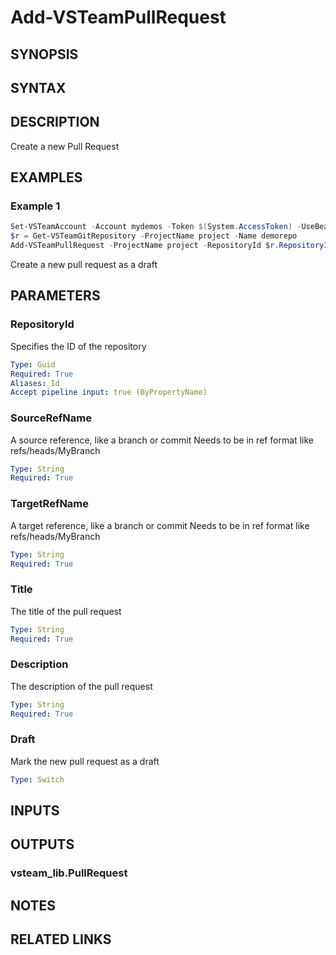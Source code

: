 <!-- #include "./common/header.md" -->

# Add-VSTeamPullRequest

## SYNOPSIS

<!-- #include "./synopsis/Add-VSTeamPullRequest.md" -->

## SYNTAX

## DESCRIPTION

Create a new Pull Request

## EXAMPLES

### Example 1

```powershell
Set-VSTeamAccount -Account mydemos -Token $(System.AccessToken) -UseBearerToken
$r = Get-VSTeamGitRepository -ProjectName project -Name demorepo
Add-VSTeamPullRequest -ProjectName project -RepositoryId $r.RepositoryId -SourceRefName "refs/heads/mybranch" -TargetRefName "refs/heads/trunk" -Title "My PR" -Description "My Description" -Draft
```

Create a new pull request as a draft

## PARAMETERS

### RepositoryId

Specifies the ID of the repository

```yaml
Type: Guid
Required: True
Aliases: Id
Accept pipeline input: true (ByPropertyName)
```

### SourceRefName

A source reference, like a branch or commit
Needs to be in ref format like refs/heads/MyBranch

```yaml
Type: String
Required: True
```

### TargetRefName

A target reference, like a branch or commit
Needs to be in ref format like refs/heads/MyBranch

```yaml
Type: String
Required: True
```

### Title

The title of the pull request

```yaml
Type: String
Required: True
```

### Description

The description of the pull request

```yaml
Type: String
Required: True
```

### Draft

Mark the new pull request as a draft

```yaml
Type: Switch
```

<!-- #include "./params/projectName.md" -->

<!-- #include "./params/forcegroup.md" -->

## INPUTS

## OUTPUTS

### vsteam_lib.PullRequest

## NOTES

<!-- #include "./common/prerequisites.md" -->

## RELATED LINKS
